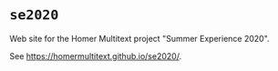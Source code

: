 # `se2020`

Web site for the Homer Multitext project "Summer Experience 2020".

See <https://homermultitext.github.io/se2020/>.
